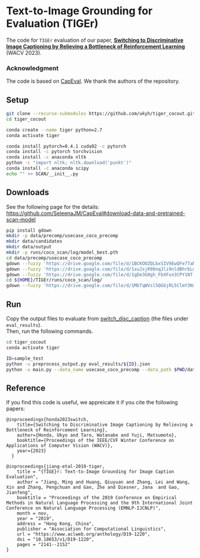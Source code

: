 <!-- # Image Caption Evaluation
This repository provides an **image-oriented evaluation tool** for image captioning systems based on our two EMNLP-IJCNLP 2019 papers, which provides an alternative method beyond **lexicon-based** metrics such as BLEU-4, METEOR, CIDEr, and SPICE. -->

<!-- ## Text-to-Image Grounding for Evaluation (TIGEr)
Here is the PyTorch code for TIGEr described in the paper ["TIGEr: Text-to-Image Grounding for Image Caption Evaluation"](https://www.aclweb.org/anthology/D19-1220.pdf). The metric is built upon a pretrained image-text matching model: [SCAN](http://www.dropwizard.io/1.0.2/docs/). -->

# Text-to-Image Grounding for Evaluation (TIGEr)

The code for `TIGEr` evaluation of our paper, **[Switching to Discriminative Image Captioning by Relieving a Bottleneck of Reinforcement Learning](https://github.com/ukyh/switch_disc_caption.git)** (WACV 2023).

### Acknowledgment
The code is based on [CapEval](https://github.com/SeleenaJM/CapEval).
We thank the authors of the repository.


## Setup

```bash
git clone --recurse-submodules https://github.com/ukyh/tiger_cocout.git
cd tiger_cocout

conda create --name tiger python=2.7
conda activate tiger

conda install pytorch=0.4.1 cuda92 -c pytorch
conda install -c pytorch torchvision
conda install -c anaconda nltk
python -c "import nltk; nltk.download('punkt')"
conda install -c anaconda scipy
echo "" >> SCAN/__init__.py
```


## Downloads

See the following page for the details: https://github.com/SeleenaJM/CapEval#download-data-and-pretrained-scan-model

```bash
pip install gdown
mkdir -p data/precomp/usecase_coco_precomp
mkdir data/candidates
mkdir data/output
mkdir -p runs/coco_scan/log/model_best.pth
cd data/precomp/usecase_coco_precomp
gdown --fuzzy 'https://drive.google.com/file/d/1BCKOOZQLbxSIV9EwQFe77aM9McQsq-bH/view?usp=share_link'
gdown --fuzzy 'https://drive.google.com/file/d/1xuJsjR98nqJli9nldBhrbLm1nxe9ziGs/view?usp=share_link'
gdown --fuzzy 'https://drive.google.com/file/d/1gDe3G0gh_FbXFun3CPY1NT-PH761QtoJ/view?usp=share_link'
cd ${HOME}/TIGEr/runs/coco_scan/log/
gdown --fuzzy 'https://drive.google.com/file/d/1MbTqWVsl5QGbjRL5ClmY3Ns7uC7lJkSt/view?usp=share_link'
```

## Run

Copy the output files to evaluate from [switch_disc_caption](https://github.com/ukyh/switch_disc_caption) (the files under `eval_results`).  
Then, run the following commands.

```bash
cd tiger_cocout
conda activate tiger

ID=sample_test
python -u preprocess_output.py eval_results/${ID}.json
python -u main.py --data_name usecase_coco_precomp --data_path $PWD/data/precomp/ --candidate_path $PWD/data/candidates --candidate_name ${ID} --output_path $PWD/data/output/
```


<!-- ### Installation
Prerequisites (installed by "install_requirement.sh"):
* Python 2.7
* PyTorch 0.4.1
* cuda & cudnn
```bash
# git clone --recurse-submodules -j8 https://github.com/SeleenaJM/CapEval.git
# cd CapEval && bash install_requirement.sh
git clone --recurse-submodules https://github.com/ukyh/TIGEr.git
cd TIGEr && bash install_requirement.sh
source activate tiger
```

### Download data and pretrained SCAN model
All the resources can be downloaded [here](https://drive.google.com/drive/folders/11eMgUHUD_6LLK9JmiiWCbuHjh0u2OgA1?usp=sharing), which include testing datasets, image features and the pretrained SCAN model. Please download the folder of `data` and `runs` under the project directory `CapEval/`. In addition to the data prepared for evaluating our metric performance as addressed in the paper, we also provide a use case for assessing the performance of a captioning system in practice. The data format in the use case is explained as below:
* References (under `data/precomp/` directory):
  * **Image Features**: a single numpy array with size `[#caption, #regions, feature dimension]`, where we set #regions=36 in our paper. We provide the precomputed image features for the testing datasets adopted from Flickr 8k/30k, MSCOCO and Pascal. If you want to evalute on your own captioning dataset, please follow the instruction of [data pro-processing](https://github.com/kuanghuei/SCAN#data-pre-processing-optional) in [SCAN](http://www.dropwizard.io/1.0.2/docs/).
  * **Human-written Reference Captions**: a single txt file with each caption per line.
  * **Image ID**: a single txt file with each image ID per line.
* Candidates (under `data/candidates/` directory):
  * **Machine-generated Candidate Captions**: a single txt file with each pair of image ID and candidate caption per line.

### Compare TIGEr with Human Ratings
Run the following command `main.py` to compare **TIGEr** metric and human ratings, and you should find a file named `composite_8k_score.csv` containing both TIGEr scores and human ratings at sentence level under `data/output` directory.
* Evaluate the flickr 8k in the composite dataset:
```bash
python main.py \ 
  --data_name composite_8k_precomp \
  --data_path $PWD/data/precomp/ \
  --candidate_path $PWD/data/candidates \
  --output_path $PWD/data/output/
```

### Caption Evaluation on New Datasets
Prepare your new captioning dataset in the [above format](#download-data-and-pretrained-scan-model). Run the above command `main.py` by setting `data_name=usecase_precomp` as an example of applying **TIGEr** on a new captioning dataset, and you should find an overall system-level score:
```bash
The overall system score is:  0.691916030506
```
and the sentence-level score file `usecase_score.csv`under the `data/output` directory:
```bash
>> head -n 5 $PWD/data/output/usecase_score.csv
imgid caption TIGER
4911020894 a boy and a girl are sitting on a bench looking at something they each have in a small paper cup .	0.768561861936
1253095131	a group of people are walking down a street .	0.662261698141
4661097013	a guy sitting with his arms crossed with a brunette on his left .	0.63660359163
4972129585	a man in a white shirt is sitting in a chair with a woman in a white shirt .	0.630412890176
``` -->

## Reference

If you find this code is useful, we appreicate it if you cite the following papers:
```
@inproceedings{honda2023switch,
    title={Switching to Discriminative Image Captioning by Relieving a Bottleneck of Reinforcement Learning},
    author={Honda, Ukyo and Taro, Watanabe and Yuji, Matsumoto},
    booktitle={Proceedings of the IEEE/CVF Winter Conference on Applications of Computer Vision (WACV)},
    year={2023}
  }

@inproceedings{jiang-etal-2019-tiger,
    title = "{TIGE}r: Text-to-Image Grounding for Image Caption Evaluation",
    author = "Jiang, Ming and Huang, Qiuyuan and Zhang, Lei and Wang, Xin and Zhang, Pengchuan and Gan, Zhe and Diesner, Jana  and Gao, Jianfeng",
    booktitle = "Proceedings of the 2019 Conference on Empirical Methods in Natural Language Processing and the 9th International Joint Conference on Natural Language Processing (EMNLP-IJCNLP)",
    month = nov,
    year = "2019",
    address = "Hong Kong, China",
    publisher = "Association for Computational Linguistics",
    url = "https://www.aclweb.org/anthology/D19-1220",
    doi = "10.18653/v1/D19-1220",
    pages = "2141--2152"
}
```

<!-- ## Relevance, Extraness, Omission (REO)
In this work, we present a fine-grained evaluation method REO for automatically measuring the performance of image captioning systems. REO assesses the quality of captions from three perspectives: 1) Relevance to the ground truth, 2) Extraness of the content that is irrelevant to the ground truth, and 3) Omission of the elements in the images and human references.

### Code
The source code of **REO** is under construction, and will be available shortly.

### Reference
If you find this code is useful, we appreicate it if you cite our [EMNLP-IJCNLP19 paper](https://www.aclweb.org/anthology/D19-1156):
```
@inproceedings{jiang-etal-2019-reo,
    title = "{REO}-Relevance, Extraness, Omission: A Fine-grained Evaluation for Image Captioning",
    author = "Jiang, Ming and Hu, Junjie and Huang, Qiuyuan and Zhang, Lei and Diesner, Jana and Gao, Jianfeng",
    booktitle = "Proceedings of the 2019 Conference on Empirical Methods in Natural Language Processing and the 9th International Joint Conference on Natural Language Processing (EMNLP-IJCNLP)",
    month = nov,
    year = "2019",
    address = "Hong Kong, China",
    publisher = "Association for Computational Linguistics",
    url = "https://www.aclweb.org/anthology/D19-1156",
    doi = "10.18653/v1/D19-1156",
    pages = "1475--1480",
}
``` -->
